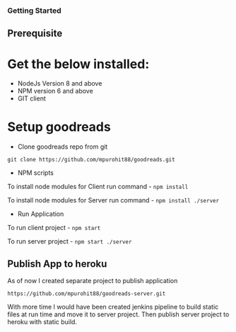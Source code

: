 ### Getting Started

## Prerequisite

# Get the below installed:

- NodeJs Version 8 and above
- NPM version 6 and above
- GIT client

# Setup goodreads 

- Clone goodreads repo from git

``` git clone https://github.com/mpurohit88/goodreads.git ```

- NPM scripts

To install node modules for Client run command - ``` npm install ```

To install node modules for Server run command - ``` npm install ./server ``` 

- Run Application

To run client project - ``` npm start ```

To run server project - ``` npm start ./server ```

## Publish App to heroku

As of now I created separate project to publish application

``` https://github.com/mpurohit88/goodreads-server.git ```

With more time I would have been created jenkins pipeline to build static files at run time and move it to server project.
Then publish server project to heroku with static build.